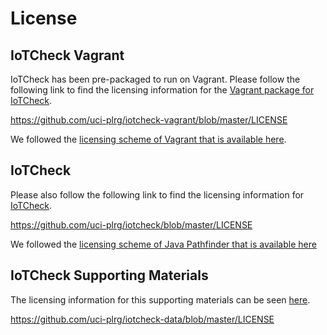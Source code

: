 # License

## IoTCheck Vagrant
IoTCheck has been pre-packaged to run on Vagrant.
Please follow the following link to find the licensing information for the [Vagrant package for IoTCheck](https://github.com/uci-plrg/iotcheck-vagrant).

https://github.com/uci-plrg/iotcheck-vagrant/blob/master/LICENSE

We followed the [licensing scheme of Vagrant that is available here](https://github.com/hashicorp/vagrant/blob/master/LICENSE).

## IoTCheck
Please also follow the following link to find the licensing information for [IoTCheck](https://github.com/uci-plrg/iotcheck).

https://github.com/uci-plrg/iotcheck/blob/master/LICENSE

We followed the [licensing scheme of Java Pathfinder that is available here](https://github.com/javapathfinder/jpf-core/blob/master/LICENSE-2.0.txt)

## IoTCheck Supporting Materials

The licensing information for this supporting materials can be seen [here](https://github.com/uci-plrg/iotcheck-data/blob/master/LICENSE).

https://github.com/uci-plrg/iotcheck-data/blob/master/LICENSE
